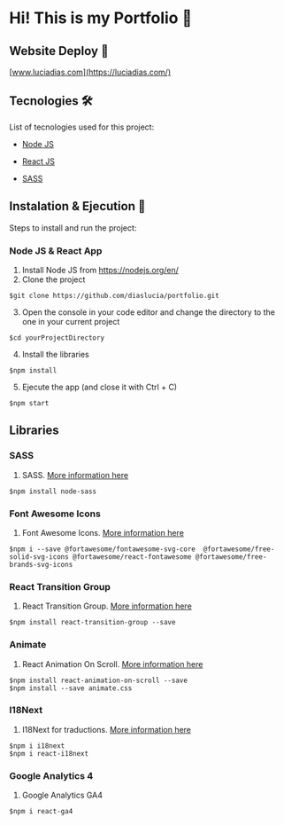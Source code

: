 # Hi! This is my Portfolio 💃

## Website Deploy 🏁

[www.luciadias.com](https://luciadias.com/)

## Tecnologies 🛠️

List of tecnologies used for this project:

- [Node JS](https://nodejs.org/es/)

- [React JS](https://es.reactjs.org/)

- [SASS](https://sass-lang.com/)

## Instalation & Ejecution 🚀

Steps to install and run the project:

### Node JS & React App

1. Install Node JS from https://nodejs.org/en/
2. Clone the project
```
$git clone https://github.com/diaslucia/portfolio.git
```
3. Open the console in your code editor and change the directory to the one in your current project
```
$cd yourProjectDirectory
```
4. Install the libraries
```
$npm install
```

5. Ejecute the app (and close it with Ctrl + C)
```
$npm start
```

## Libraries

### SASS

1. SASS. [More information here](https://create-react-app.dev/docs/adding-a-sass-stylesheet/)
```
$npm install node-sass
```
### Font Awesome Icons

1. Font Awesome Icons. [More information here](https://fontawesome.com/icons)
```
$npm i --save @fortawesome/fontawesome-svg-core  @fortawesome/free-solid-svg-icons @fortawesome/react-fontawesome @fortawesome/free-brands-svg-icons
```

### React Transition Group

1. React Transition Group. [More information here](https://reactcommunity.org/react-transition-group/)
```
$npm install react-transition-group --save
```
### Animate

1. React Animation On Scroll. [More information here](https://www.npmjs.com/package/react-animation-on-scroll)
```
$npm install react-animation-on-scroll --save
$npm install --save animate.css
```
### I18Next

1. I18Next for traductions. [More information here](https://www.i18next.com/)
```
$npm i i18next
$npm i react-i18next
```
### Google Analytics 4

1. Google Analytics GA4
```
$npm i react-ga4
```





